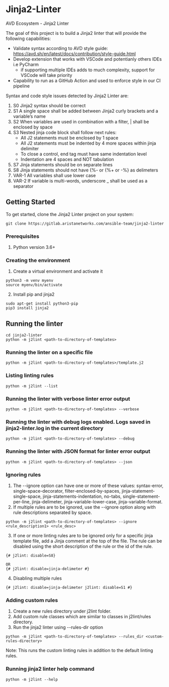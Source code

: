 # Jinja2-Linter

AVD Ecosystem - Jinja2 Linter

The goal of this project is to build a Jinja2 linter that will provide the following capabilities:

- Validate syntax according to AVD style guide: https://avd.sh/en/latest/docs/contribution/style-guide.html
- Develop extension that works with VSCode and potentianly others IDEs i.e PyCharm
  - if supporting multiple IDEs adds to much complexity, support for VSCode will take priority
- Capability to run as a GitHub Action and used to enforce style in our CI pipeline

Syntax and code style issues detected by Jinja2 Linter are:
1. S0 Jinja2 syntax should be correct
2. S1 A single space shall be added between Jinja2 curly brackets and a variable’s name
3. S2 When variables are used in combination with a filter, | shall be enclosed by space
4. S3 Nested jinja code block shall follow next rules:
   - All J2 statements must be enclosed by 1 space
   - All J2 statements must be indented by 4 more spaces within jinja delimiter
   - To close a control, end tag must have same indentation level
   - Indentation are 4 spaces and NOT tabulation
5. S7 Jinja statements should be on separate lines
6. S8 Jinja statements should not have {%- or {%+ or -%} as delimeters
7. VAR-1 All variables shall use lower case
8. VAR-2 If variable is multi-words, underscore _ shall be used as a separator

## Getting Started

To get started, clone the Jinja2 Linter project on your system:

```
git clone https://gitlab.aristanetworks.com/ansible-team/jinja2-linter
```

### Prerequisites

1. Python version 3.6+


### Creating the environment

1. Create a virtual environment and activate it
```
python3 -m venv myenv
source myenv/bin/activate

```

2. Install pip and jinja2
```
sudo apt-get install python3-pip
pip3 install jinja2
```

## Running the linter

```
cd jinja2-linter
python -m j2lint <path-to-directory-of-templates>
```

### Running the linter on a specific file
```
python -m j2lint <path-to-directory-of-templates>/template.j2
```

### Listing linting rules
```
python -m j2lint --list
```

### Running the linter with verbose linter error output
```
python -m j2lint <path-to-directory-of-templates> --verbose
```

### Running the linter with debug logs enabled. Logs saved in jinja2-linter.log in the current directory
```
python -m j2lint <path-to-directory-of-templates> --debug
```

### Running the linter with JSON format for linter error output
```
python -m j2lint <path-to-directory-of-templates> --json
```

### Ignoring rules
1. The --ignore option can have one or more of these values: syntax-error, single-space-decorator, filter-enclosed-by-spaces, jinja-statement-single-space, jinja-statements-indentation, no-tabs, single-statement-per-line, jinja-delimeter, jinja-variable-lower-case, jinja-variable-format.
2. If multiple rules are to be ignored, use the --ignore option along with rule descriptions separated by space.
```
python -m j2lint <path-to-directory-of-templates> --ignore <rule_description1> <rule_desc>
```
3. If one or more linting rules are to be ignored only for a specific jinja template file, add a Jinja comment at the top of the file. The rule can be disabled using the short description of the rule or the id of the rule.
```
{# j2lint: disable=S8}

OR
{# j2lint: disable=jinja-delimeter #}
```
4. Disabling multiple rules
```
{# j2lint: disable=jinja-delimeter j2lint: disable=S1 #}
```

### Adding custom rules
1. Create a new rules directory under j2lint folder.
2. Add custom rule classes which are similar to classes in j2lint/rules directory.
3. Run the jinja2 linter using --rules-dir option
```
python -m j2lint <path-to-directory-of-templates> --rules_dir <custom-rules-directory>
```
Note: This runs the custom linting rules in addition to the default linting rules.

### Running jinja2 linter help command
```
python -m j2lint --help
```
